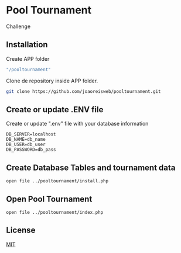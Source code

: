 # Pool Tournament
Challenge

## Installation

Create APP folder

```bash
"/pooltournament"
```

Clone de repository inside APP folder.

```bash
git clone https://github.com/joaoreisweb/pooltournament.git
```

## Create or update .ENV file
Create or update ".env" file with your database information
```env
DB_SERVER=localhost 
DB_NAME=db_name
DB_USER=db_user
DB_PASSWORD=db_pass
```

## Create Database Tables and tournament data

```url
open file ../pooltournament/install.php
```

## Open Pool Tournament
```url
open file ../pooltournament/index.php
```


## License
[MIT](https://choosealicense.com/licenses/mit/)